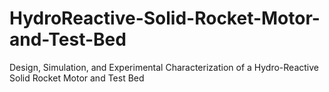 # HydroReactive-Solid-Rocket-Motor-and-Test-Bed
Design, Simulation, and Experimental Characterization  of a Hydro-Reactive Solid Rocket Motor and Test Bed
